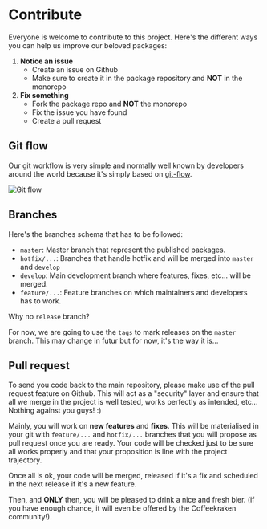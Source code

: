 # Contribute

Everyone is welcome to contribute to this project.
Here's the different ways you can help us improve our beloved packages:

1. **Notice an issue**
   - Create an issue on Github
   - Make sure to create it in the package repository and **NOT** in the monorepo
2. **Fix something**
   - Fork the package repo and **NOT** the monorepo
   - Fix the issue you have found
   - Create a pull request

## Git flow

Our git workflow is very simple and normally well known by developers around the world because it's simply based on [git-flow](https://www.atlassian.com/git/tutorials/comparing-workflows/gitflow-workflow#:~:text=Gitflow%20is%20a%20legacy%20Git,software%20development%20and%20DevOps%20practices.).

![Git flow](https://wac-cdn.atlassian.com/dam/jcr:cc0b526e-adb7-4d45-874e-9bcea9898b4a/04%20Hotfix%20branches.svg?cdnVersion=470)

## Branches

Here's the branches schema that has to be followed:

- `master`: Master branch that represent the published packages.
- `hotfix/...`: Branches that handle hotfix and will be merged into `master` and `develop`
- `develop`: Main development branch where features, fixes, etc... will be merged.
- `feature/...`: Feature branches on which maintainers and developers has to work.

Why no `release` branch?

For now, we are going to use the `tags` to mark releases on the `master` branch. This may change in futur but for now, it's the way it is...

## Pull request

To send you code back to the main repository, please make use of the pull request feature on Github. This will act as a "security" layer and ensure that all we merge in the project is well tested, works perfectly as intended, etc... Nothing against you guys! :)

Mainly, you will work on **new features** and **fixes**. This will be materialised in your git with `feature/...` and `hotfix/...` branches that you will propose as pull request once you are ready. Your code will be checked just to be sure all works properly and that your proposition is line with the project trajectory.

Once all is ok, your code will be merged, released if it's a fix and scheduled in the next release if it's a new feature.

Then, and **ONLY** then, you will be pleased to drink a nice and fresh bier. (if you have enough chance, it will even be offered by the Coffeekraken community!).
